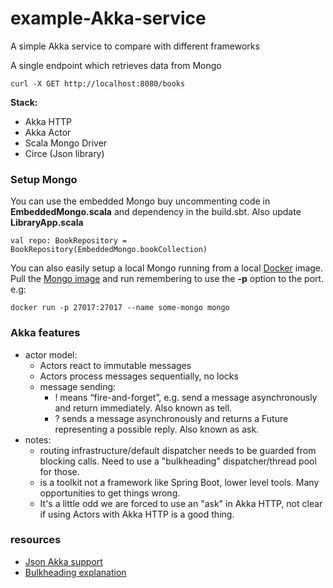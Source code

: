 # example-Akka-service
A simple Akka service to compare with different frameworks

A single endpoint which retrieves data from Mongo

`curl -X GET http://localhost:8080/books`

**Stack:**
- Akka HTTP
- Akka Actor
- Scala Mongo Driver
- Circe (Json library)

### Setup Mongo

You can use the embedded Mongo buy uncommenting code in **EmbeddedMongo.scala** and dependency in the build.sbt. Also update **LibraryApp.scala**

`val repo: BookRepository = BookRepository(EmbeddedMongo.bookCollection)`

You can also easily setup a local Mongo running from a local [Docker](https://www.docker.com/docker-mac) image. Pull the [Mongo image](https://hub.docker.com/_/mongo/) and run remembering to use the **-p** option to the port. e.g:

`docker run -p 27017:27017 --name some-mongo mongo`

### Akka features
* actor model:
    - Actors react to immutable messages
    - Actors process messages sequentially, no locks
    - message sending: 
        - ! means “fire-and-forget”, e.g. send a message asynchronously and return immediately. Also known as tell.
        - ? sends a message asynchronously and returns a Future representing a possible reply. Also known as ask.
* notes:
    - routing infrastructure/default dispatcher needs to be guarded from blocking calls. Need to use a "bulkheading" dispatcher/thread pool for those.
    - is a toolkit not a framework like Spring Boot, lower level tools. Many opportunities to get things wrong.
    - It's a little odd we are forced to use an "ask" in Akka HTTP, not clear if using Actors with Akka HTTP is a good thing.

### resources
- [Json Akka support](https://github.com/hseeberger/akka-http-json)
- [Bulkheading explanation](https://stackoverflow.com/questions/34641861/akka-http-blocking-in-a-future-blocks-the-server)